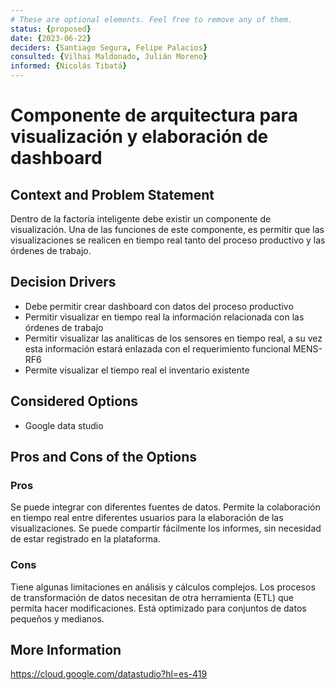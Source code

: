 ```yaml
---
# These are optional elements. Feel free to remove any of them.
status: {proposed}
date: {2023-06-22}
deciders: {Santiago Segura, Felipe Palacios}
consulted: {Vilhai Maldonado, Julián Moreno}
informed: {Nicolás Tibatá}
---
```

# Componente de arquitectura para visualización y elaboración de dashboard

## Context and Problem Statement

Dentro de la factoría inteligente debe existir un componente de visualización. Una de las funciones de este componente, es permitir que las visualizaciones se realicen en tiempo real tanto del proceso productivo y las órdenes de trabajo.

<!-- This is an optional element. Feel free to remove. -->
## Decision Drivers

* Debe permitir crear dashboard con datos del proceso productivo
* Permitir visualizar en tiempo real la información relacionada con las órdenes de trabajo
* Permitir visualizar las analiticas de los sensores en tiempo real, a su vez esta información estará enlazada con el requerimiento funcional MENS-RF6
* Permite visualizar el tiempo real el inventario existente

## Considered Options

* Google data studio


<!-- This is an optional element. Feel free to remove. -->

## Pros and Cons of the Options

### Pros

Se puede integrar con diferentes fuentes de datos. 
Permite la colaboración en tiempo real entre diferentes usuarios para la elaboración de las visualizaciones. 
Se puede compartir fácilmente los informes, sin necesidad de estar registrado en la plataforma. 

### Cons

Tiene algunas limitaciones en análisis y cálculos complejos.
Los procesos de transformación de datos necesitan de otra herramienta (ETL) que permita hacer modificaciones. 
Está optimizado para conjuntos de datos pequeños y medianos. 

## More Information

https://cloud.google.com/datastudio?hl=es-419
